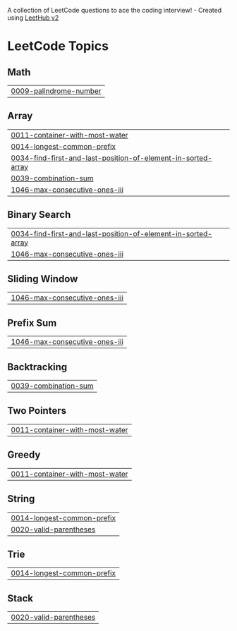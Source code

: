 A collection of LeetCode questions to ace the coding interview! - Created using [LeetHub v2](https://github.com/arunbhardwaj/LeetHub-2.0)
<!---LeetCode Topics Start-->
# LeetCode Topics
## Math
|  |
| ------- |
| [0009-palindrome-number](https://github.com/Aryangupta615/LeetCode_DSA/tree/master/0009-palindrome-number) |
## Array
|  |
| ------- |
| [0011-container-with-most-water](https://github.com/Aryangupta615/LeetCode_DSA/tree/master/0011-container-with-most-water) |
| [0014-longest-common-prefix](https://github.com/Aryangupta615/LeetCode_DSA/tree/master/0014-longest-common-prefix) |
| [0034-find-first-and-last-position-of-element-in-sorted-array](https://github.com/Aryangupta615/LeetCode_DSA/tree/master/0034-find-first-and-last-position-of-element-in-sorted-array) |
| [0039-combination-sum](https://github.com/Aryangupta615/LeetCode_DSA/tree/master/0039-combination-sum) |
| [1046-max-consecutive-ones-iii](https://github.com/Aryangupta615/LeetCode_DSA/tree/master/1046-max-consecutive-ones-iii) |
## Binary Search
|  |
| ------- |
| [0034-find-first-and-last-position-of-element-in-sorted-array](https://github.com/Aryangupta615/LeetCode_DSA/tree/master/0034-find-first-and-last-position-of-element-in-sorted-array) |
| [1046-max-consecutive-ones-iii](https://github.com/Aryangupta615/LeetCode_DSA/tree/master/1046-max-consecutive-ones-iii) |
## Sliding Window
|  |
| ------- |
| [1046-max-consecutive-ones-iii](https://github.com/Aryangupta615/LeetCode_DSA/tree/master/1046-max-consecutive-ones-iii) |
## Prefix Sum
|  |
| ------- |
| [1046-max-consecutive-ones-iii](https://github.com/Aryangupta615/LeetCode_DSA/tree/master/1046-max-consecutive-ones-iii) |
## Backtracking
|  |
| ------- |
| [0039-combination-sum](https://github.com/Aryangupta615/LeetCode_DSA/tree/master/0039-combination-sum) |
## Two Pointers
|  |
| ------- |
| [0011-container-with-most-water](https://github.com/Aryangupta615/LeetCode_DSA/tree/master/0011-container-with-most-water) |
## Greedy
|  |
| ------- |
| [0011-container-with-most-water](https://github.com/Aryangupta615/LeetCode_DSA/tree/master/0011-container-with-most-water) |
## String
|  |
| ------- |
| [0014-longest-common-prefix](https://github.com/Aryangupta615/LeetCode_DSA/tree/master/0014-longest-common-prefix) |
| [0020-valid-parentheses](https://github.com/Aryangupta615/LeetCode_DSA/tree/master/0020-valid-parentheses) |
## Trie
|  |
| ------- |
| [0014-longest-common-prefix](https://github.com/Aryangupta615/LeetCode_DSA/tree/master/0014-longest-common-prefix) |
## Stack
|  |
| ------- |
| [0020-valid-parentheses](https://github.com/Aryangupta615/LeetCode_DSA/tree/master/0020-valid-parentheses) |
<!---LeetCode Topics End-->